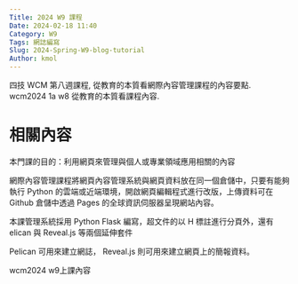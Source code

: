 ```yaml
---
Title: 2024 W9 課程
Date: 2024-02-18 11:40
Category: W9
Tags: 網誌編寫
Slug: 2024-Spring-W9-blog-tutorial
Author: kmol
---
```


四技 WCM 第八週課程, 從教育的本質看網際內容管理課程的內容要點. wcm2024 1a w8 從教育的本質看課程內容.

<!-- PELICAN_END_SUMMARY -->

# 相關內容
本門課的目的：利用網頁來管理與個人或專業領域應用相關的內容

網際內容管理課程將網頁內容管理系統與網頁資料放在同一個倉儲中，只要有能夠執行 Python 的雲端或近端環境，開啟網頁編輯程式進行改版，上傳資料可在 Github 倉儲中透過 Pages 的全球資訊伺服器呈現網站內容。

本課管理系統採用 Python Flask 編寫，超文件的以 H 標註進行分頁外，還有elican 與 Reveal.js 等兩個延伸套件

Pelican 可用來建立網誌， Reveal.js 則可用來建立網頁上的簡報資料。

wcm2024 w9上課內容
